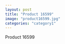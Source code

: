```yaml
---
layout: post
title: "Product 16599"
image: "product16599.jpg"
categories: "category1"
---
```

Product 16599
